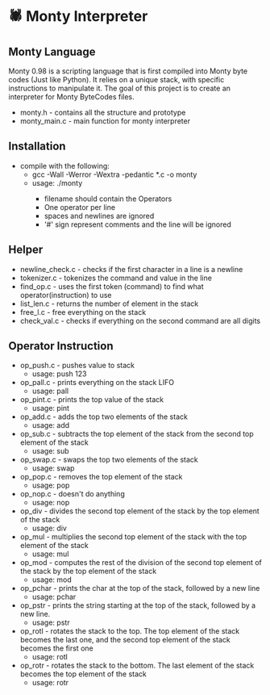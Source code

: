 # :spider: Monty Interpreter

## Monty Language
Monty 0.98 is a scripting language that is first compiled into Monty byte codes (Just like Python). It relies on a unique stack, with specific instructions to manipulate it. The goal of this project is to create an interpreter for Monty ByteCodes files.

- monty.h - contains all the structure and prototype
- monty_main.c - main function for monty interpreter

## Installation
- compile with the following:
  - gcc -Wall -Werror -Wextra -pedantic *.c -o monty
  - usage: ./monty <filename>
    - filename should contain the Operators
    - One operator per line
    - spaces and newlines are ignored
    - '#' sign represent comments and the line will be ignored

## Helper
- newline_check.c - checks if the first character in a line is a newline
- tokenizer.c - tokenizes the command and value in the line
- find_op.c - uses the first token (command) to find what operator(instruction) to use
- list_len.c - returns the number of element in the stack
- free_l.c - free everything on the stack
- check_val.c - checks if everything on the second command are all digits

## Operator Instruction
- op_push.c - pushes value to stack
  - usage: push 123
- op_pall.c - prints everything on the stack LIFO
  - usage: pall
- op_pint.c - prints the top value of the stack
  - usage: pint
- op_add.c - adds the top two elements of the stack
  - usage: add
- op_sub.c - subtracts the top element of the stack from the second top element of the stack
  - usage: sub
- op_swap.c - swaps the top two elements of the stack
  - usage: swap
- op_pop.c - removes the top element of the stack
  - usage: pop
- op_nop.c - doesn't do anything
  - usage: nop
- op_div - divides the second top element of the stack by the top element of the stack
  - usage: div
- op_mul - multiplies the second top element of the stack with the top element of the stack
  - usage: mul
- op_mod - computes the rest of the division of the second top element of the stack by the top element of the stack
  - usage: mod
- op_pchar - prints the char at the top of the stack, followed by a new line
  - usage: pchar
- op_pstr - prints the string starting at the top of the stack, followed by a new line.
  - usage: pstr
- op_rotl - rotates the stack to the top. The top element of the stack becomes the last one, and the second top element of the stack becomes the first one
  - usage: rotl
- op_rotr - rotates the stack to the bottom. The last element of the stack becomes the top element of the stack
  - usage: rotr

